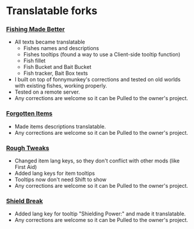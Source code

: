 # Translatable forks
### [Fishing Made Better](https://github.com/KameiB/fishing-made-better)
- All texts became translatable
  - Fishes names and descriptions
  - Fishes tooltips (found a way to use a Client-side tooltip function)
  - Fish fillet
  - Fish Bucket and Bait Bucket
  - Fish tracker, Bait Box texts
- I built on top of fonnymunkey's corrections and tested on old worlds with existing fishes, working properly.
- Tested on a remote server.
- Any corrections are welcome so it can be Pulled to the owner's project.

### [Forgotten Items](https://github.com/KameiB/ForgottenItems)
- Made items descriptions translatable.
- Any corrections are welcome so it can be Pulled to the owner's project.

### [Rough Tweaks](https://github.com/KameiB/Rough-Tweaks)
- Changed item lang keys, so they don't conflict with other mods (like First Aid)
- Added lang keys for item tooltips
- Tooltips now don't need Shift to show
- Any corrections are welcome so it can be Pulled to the owner's project.

### [Shield Break](https://github.com/KameiB/ShieldBreak)
- Added lang key for tooltip "Shielding Power:" and made it translatable.
- Any corrections are welcome so it can be Pulled to the owner's project.
